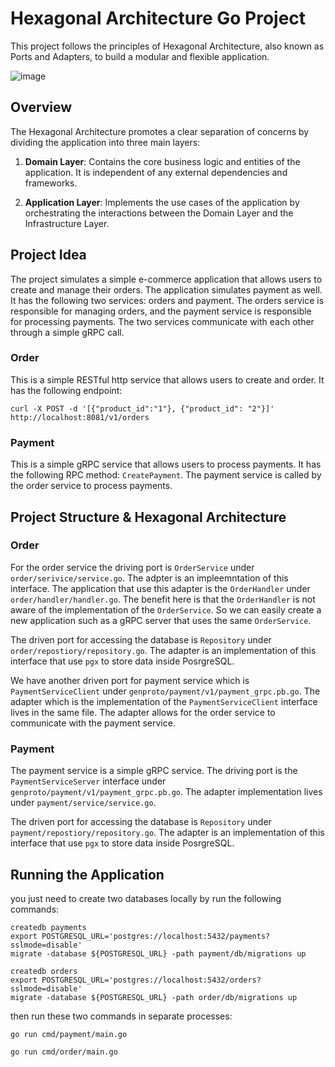 # Hexagonal Architecture Go Project

This project follows the principles of Hexagonal Architecture, also known as Ports and Adapters, to build a modular and flexible application.

![image](https://github.com/ysinjab/go-template-hexagonal/assets/3217677/20ce35bd-047f-4d9f-94e4-f60c48536ae9)


## Overview

The Hexagonal Architecture promotes a clear separation of concerns by dividing the application into three main layers:

1. **Domain Layer**: Contains the core business logic and entities of the application. It is independent of any external dependencies and frameworks.

2. **Application Layer**: Implements the use cases of the application by orchestrating the interactions between the Domain Layer and the Infrastructure Layer.


## Project Idea

The project simulates a simple e-commerce application that allows users to create and manage their orders. The application simulates payment as well. It has the following two services: orders and payment. The orders service is responsible for managing orders, and the payment service is responsible for processing payments. The two services communicate with each other through a simple gRPC call.

### Order
This is a simple RESTful http service that allows users to create and order. It has the following endpoint:
```
curl -X POST -d '[{"product_id":"1"}, {"product_id": "2"}]' http://localhost:8081/v1/orders
```

### Payment
This is a simple gRPC service that allows users to process payments. It has the following RPC method: `CreatePayment`. The payment service is called by the order service to process payments.


## Project Structure & Hexagonal Architecture
### Order
For the order service the driving port is `OrderService` under `order/serivice/service.go`. The adpter is an impleemntation of this interface. The application that use this adapter is the `OrderHandler` under `order/handler/handler.go`. The benefit here is that the `OrderHandler` is not aware of the implementation of the `OrderService`. So we can easily create a new application such as a gRPC server that uses the same `OrderService`.

The driven port for accessing the database is `Repository` under `order/repostiory/repository.go`. The adapter is an implementation of this interface that use `pgx` to store data inside PosrgreSQL. 

We have another driven port for payment service which is `PaymentServiceClient` under `genproto/payment/v1/payment_grpc.pb.go`. The adapter which is the implementation of the `PaymentServiceClient` interface lives in the same file. The adapter allows for the order service to communicate with the payment service.

### Payment
The payment service is a simple gRPC service. The driving port is the `PaymentServiceServer` interface under `genproto/payment/v1/payment_grpc.pb.go`. The adapter implementation lives under `payment/service/service.go`. 

The driven port for accessing the database is `Repository` under `payment/repostiory/repository.go`. The adapter is an implementation of this interface that use `pgx` to store data inside PosrgreSQL. 

## Running the Application
you just need to create two databases locally by run the following commands:
```
createdb payments
export POSTGRESQL_URL='postgres://localhost:5432/payments?sslmode=disable'
migrate -database ${POSTGRESQL_URL} -path payment/db/migrations up
```
```
createdb orders
export POSTGRESQL_URL='postgres://localhost:5432/orders?sslmode=disable'
migrate -database ${POSTGRESQL_URL} -path order/db/migrations up
```

then run these two commands in separate processes:
```
go run cmd/payment/main.go
```
```
go run cmd/order/main.go
```
